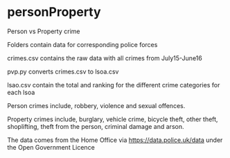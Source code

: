 # personProperty
Person vs Property crime

Folders contain data for corresponding police forces

crimes.csv contains the raw data with all crimes from July15-June16

pvp.py converts crimes.csv to lsoa.csv

lsao.csv contain the total and ranking for the different crime categories for each lsoa

Person crimes include, robbery, violence and sexual offences.

Property crimes include, burglary, vehicle crime, bicycle theft, other theft, shoplifting, theft from the person, criminal damage and arson.

The data comes from the Home Office via https://data.police.uk/data under the Open Government Licence
